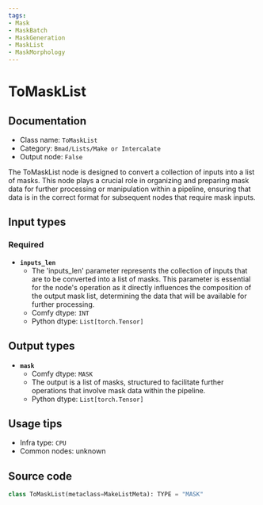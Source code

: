 ```yaml
---
tags:
- Mask
- MaskBatch
- MaskGeneration
- MaskList
- MaskMorphology
---
```


# ToMaskList
## Documentation
- Class name: `ToMaskList`
- Category: `Bmad/Lists/Make or Intercalate`
- Output node: `False`

The ToMaskList node is designed to convert a collection of inputs into a list of masks. This node plays a crucial role in organizing and preparing mask data for further processing or manipulation within a pipeline, ensuring that data is in the correct format for subsequent nodes that require mask inputs.
## Input types
### Required
- **`inputs_len`**
    - The 'inputs_len' parameter represents the collection of inputs that are to be converted into a list of masks. This parameter is essential for the node's operation as it directly influences the composition of the output mask list, determining the data that will be available for further processing.
    - Comfy dtype: `INT`
    - Python dtype: `List[torch.Tensor]`
## Output types
- **`mask`**
    - Comfy dtype: `MASK`
    - The output is a list of masks, structured to facilitate further operations that involve mask data within the pipeline.
    - Python dtype: `List[torch.Tensor]`
## Usage tips
- Infra type: `CPU`
- Common nodes: unknown


## Source code
```python
class ToMaskList(metaclass=MakeListMeta): TYPE = "MASK"

```
